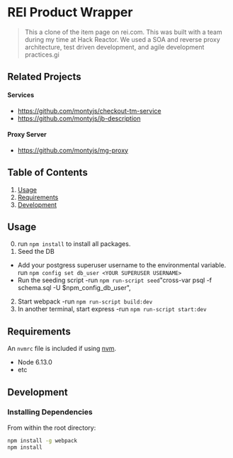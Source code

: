 # REI Product Wrapper

> This a clone of the item page on rei.com. This was built with a team during my time at Hack Reactor. We used a SOA and reverse proxy architecture, test driven development, and agile development practices.gi

## Related Projects
  #### Services
  - https://github.com/montyjs/checkout-tm-service
  - https://github.com/montyjs/jb-description
  #### Proxy Server
  - https://github.com/montyjs/mg-proxy

## Table of Contents

1. [Usage](#Usage)
1. [Requirements](#requirements)
1. [Development](#development)

## Usage

0. run `npm install` to install all packages.
1. Seed the DB
  - Add your postgress superuser username to the environmental variable. 
    run  `npm config set db_user <YOUR SUPERUSER USERNAME>`
  - Run the seeding script
    -run `npm run-script seed`"cross-var psql -f schema.sql -U $npm_config_db_user",
2. Start webpack
  -run `npm run-script build:dev`
3. In another terminal, start express
  -run `npm run-script start:dev`



## Requirements

An `nvmrc` file is included if using [nvm](https://github.com/creationix/nvm).

- Node 6.13.0
- etc

## Development

### Installing Dependencies

From within the root directory:

```sh
npm install -g webpack
npm install
```

